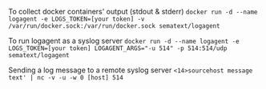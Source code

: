 To collect docker containers' output (stdout & stderr)
```docker run -d --name logagent -e LOGS_TOKEN=[your token] -v /var/run/docker.sock:/var/run/docker.sock sematext/logagent```

To run logagent as a syslog server
```docker run -d --name logagent -e LOGS_TOKEN=[your token] LOGAGENT_ARGS="-u 514" -p 514:514/udp sematext/logagent```

Sending a log message to a remote syslog server
```<14>sourcehost message text' | nc -v -u -w 0 [host] 514```

